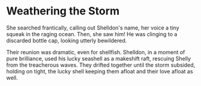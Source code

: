 # Weathering the Storm

She searched frantically, calling out Shelldon's name, her voice a tiny squeak in the raging ocean. Then, she saw him! He was clinging to a discarded bottle cap, looking utterly bewildered. 

Their reunion was dramatic, even for shellfish. Shelldon, in a moment of pure brilliance, used his lucky seashell as a makeshift raft, rescuing Shelly from the treacherous waves. They drifted together until the storm subsided, holding on tight, the lucky shell keeping them afloat and their love afloat as well. 
